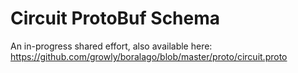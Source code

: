 

# Circuit ProtoBuf Schema

An in-progress shared effort, also available here: 
https://github.com/growly/boralago/blob/master/proto/circuit.proto

